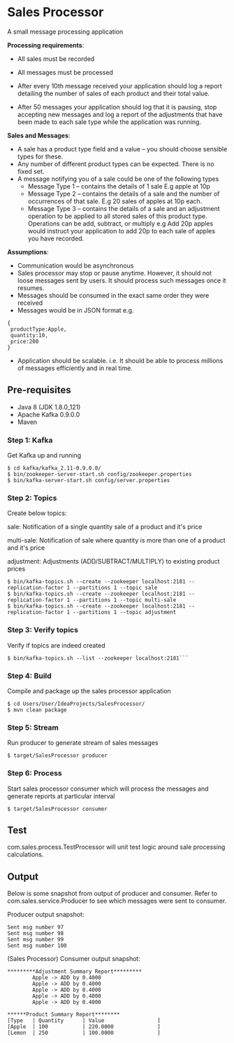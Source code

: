 # Sales Processor

A small message processing application

**Processing requirements**:

- All sales must be recorded

- All messages must be processed

- After every 10th message received your application should log a report detailing the number of sales of each product and their total value.

- After 50 messages your application should log that it is pausing, stop accepting new messages and log a report of the adjustments that have been made to each sale type while the application was running.

**Sales and Messages**:
- A sale has a product type field and a value – you should choose sensible types for these.
- Any number of different product types can be expected. There is no fixed set.
- A message notifying you of a sale could be one of the following types
  - Message Type 1 – contains the details of 1 sale E.g apple at 10p
  - Message Type 2 – contains the details of a sale and the number of occurrences of that sale. E.g 20 sales of apples at 10p each.
  - Message Type 3 – contains the details of a sale and an adjustment operation to be applied to all stored sales of this product type. Operations can be add, subtract, or multiply e.g Add 20p apples would instruct your application to add 20p to each sale of apples you have recorded.

**Assumptions**:
- Communication would be asynchronous
- Sales processor may stop or pause anytime. However, it should not loose messages sent by users. It should process such messages once it resumes.
- Messages should be consumed in the exact same order they were received
- Messages would be in JSON format e.g.
```
{
 productType:Apple,
 quantity:10,
 price:200
}
```
- Application should be scalable. i.e. It should be able to process millions of messages efficiently and in real time.

## Pre-requisites
- Java 8 (JDK 1.8.0_121)
- Apache Kafka 0.9.0.0
- Maven


### Step 1: Kafka 
Get Kafka up and running
```
$ cd kafka/kafka_2.11-0.9.0.0/ 
$ bin/zookeeper-server-start.sh config/zookeeper.properties
$ bin/kafka-server-start.sh config/server.properties
```

### Step 2: Topics
Create below topics:

sale: Notification of a single quantity sale of a product and it's price

multi-sale: Notification of sale where quantity is more than one of a product and it's price

adjustment: Adjustments (ADD/SUBTRACT/MULTIPLY) to existing product prices
```
$ bin/kafka-topics.sh --create --zookeeper localhost:2181 --replication-factor 1 --partitions 1 --topic sale
$ bin/kafka-topics.sh --create --zookeeper localhost:2181 --replication-factor 1 --partitions 1 --topic multi-sale
$ bin/kafka-topics.sh --create --zookeeper localhost:2181 --replication-factor 1 --partitions 1 --topic adjustment
```

### Step 3: Verify topics
Verify if topics are indeed created
```
$ bin/kafka-topics.sh --list --zookeeper localhost:2181```
```

### Step 4: Build
Compile and package up the sales processor application
```
$ cd Users/User/IdeaProjects/SalesProcessor/
$ mvn clean package
```

### Step 5: Stream 
Run producer to generate stream of sales messages

```
$ target/SalesProcessor producer
```

### Step 6: Process
Start sales processor consumer which will process the messages and generate reports at particular interval
```
$ target/SalesProcessor consumer
```

## Test
com.sales.process.TestProcessor will unit test logic around sale processing calculations.

## Output

Below is some snapshot from output of producer and consumer. Refer to com.sales.service.Producer to see which messages were sent to consumer.

Producer output snapshot:
```
Sent msg number 97
Sent msg number 98
Sent msg number 99
Sent msg number 100
```

(Sales Processor) Consumer output snapshot:
```
*********Adjustment Summary Report*********
        Apple -> ADD by 0.4000
        Apple -> ADD by 0.4000
        Apple -> ADD by 0.4000
        Apple -> ADD by 0.4000
        Apple -> ADD by 0.4000

******Product Summary Report********
[Type   | Quantity      | Value                 ]
[Apple  | 100           | 220.0000              ]
[Lemon  | 250           | 100.0000              ]
```

